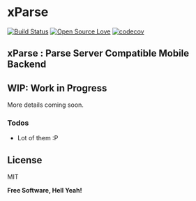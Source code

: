 # xParse
[![Build Status](https://travis-ci.org/itsbalamurali/parse-server.svg?branch=master)](https://travis-ci.org/itsbalamurali/parse-server) [![Open Source Love](https://badges.frapsoft.com/os/v1/open-source.png?v=103)](https://github.com/ellerbrock/open-source-badge/) [![codecov](https://codecov.io/gh/itsbalamurali/parse-server/branch/master/graph/badge.svg)](https://codecov.io/gh/itsbalamurali/parse-server)


## xParse : Parse Server Compatible Mobile Backend

## WIP: Work in Progress
More details coming soon.

### Todos

 - Lot of them :P

License
----
MIT

**Free Software, Hell Yeah!**